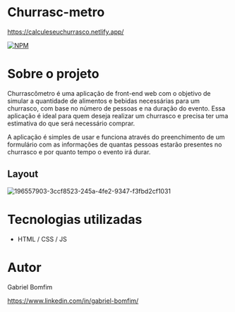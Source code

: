 # Churrasc-metro
https://calculeseuchurrasco.netlify.app/

[![NPM](https://img.shields.io/npm/l/react)](https://github.com/Gbxiis/Churrasc-metro-/blob/main/LICENCE) 

# Sobre o projeto

Churrascômetro é uma aplicação de front-end web com o objetivo de simular a quantidade de alimentos e bebidas necessárias para um churrasco, com base no número de pessoas e na duração do evento. Essa aplicação é ideal para quem deseja realizar um churrasco e precisa ter uma estimativa do que será necessário comprar.

A aplicação é simples de usar e funciona através do preenchimento de um formulário com as informações de quantas pessoas estarão presentes no churrasco e por quanto tempo o evento irá durar.

## Layout
![196557903-3ccf8523-245a-4fe2-9347-f3fbd2cf1031](https://user-images.githubusercontent.com/110855086/216650006-a16cb252-8f13-493a-8c4d-731d5cc9035a.gif)







# Tecnologias utilizadas
- HTML / CSS / JS 

# Autor

Gabriel Bomfim

https://www.linkedin.com/in/gabriel-bomfim/
